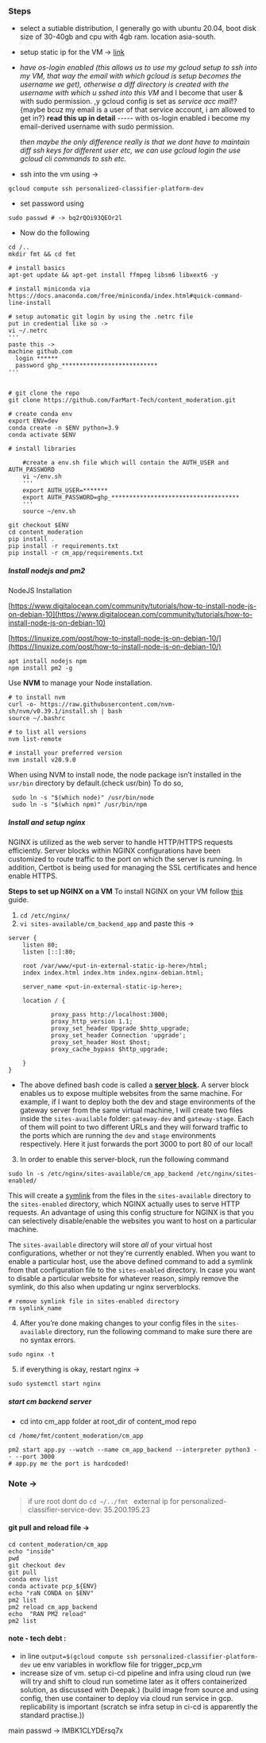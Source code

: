 ### Steps

- select a sutiable distribution, I generally go with ubuntu 20.04, boot disk size of 30-40gb and cpu with 4gb ram. location asia-south. 
- setup static ip for the VM -> [link](https://cloud.google.com/compute/docs/ip-addresses/reserve-static-external-ip-address#console)
- *have os-login enabled* *(this allows us to use my gcloud setup to ssh into my VM, that way the email with which gcloud is setup becomes the username we get), otherwise a diff directory is created with the username with which u sshed into this VM* and I become that user & with sudo permission. ,y gcloud config is set as *service acc mail*!? {maybe bcuz my email is a user of that service account, i am allowed to get in?}   **read this up in detail** ----- with os-login enabled i become my email-derived username with sudo permission.
	  
	*then maybe the only difference really is that we dont have to maintain diff ssh keys for different user etc, we can use gcloud login the use gcloud cli commands to ssh etc.*
	
- ssh into the vm using -> 
```
gcloud compute ssh personalized-classifier-platform-dev
```
- set password using 
```
sudo passwd # -> bq2rQOi93QEOr2l
```
- 
	Now do the following 
```
cd /..
mkdir fmt && cd fmt

# install basics
apt-get update && apt-get install ffmpeg libsm6 libxext6 -y

# install miniconda via https://docs.anaconda.com/free/miniconda/index.html#quick-command-line-install

# setup automatic git login by using the .netrc file
put in credential like so ->
vi ~/.netrc
'''
paste this ->	
machine github.com
  login ******
  password ghp_***************************
'''


# git clone the repo
git clone https://github.com/FarMart-Tech/content_moderation.git

# create conda env
export ENV=dev
conda create -n $ENV python=3.9
conda activate $ENV

# install libraries

	#create a env.sh file which will contain the AUTH_USER and AUTH_PASSWORD
	vi ~/env.sh
	'''
	export AUTH_USER=*******
	export AUTH_PASSWORD=ghp_************************************
	'''
	source ~/env.sh

git checkout $ENV
cd content_moderation
pip install .
pip install -r requirements.txt
pip install -r cm_app/requirements.txt
```


##### Install nodejs and pm2
NodeJS Installation

[https://www.digitalocean.com/community/tutorials/how-to-install-node-js-on-debian-10](https://www.digitalocean.com/community/tutorials/how-to-install-node-js-on-debian-10)

[https://linuxize.com/post/how-to-install-node-js-on-debian-10/](https://linuxize.com/post/how-to-install-node-js-on-debian-10/)

```
apt install nodejs npm
npm install pm2 -g
```

Use **NVM** to manage your Node installation.

```
# to install nvm
curl -o- https://raw.githubusercontent.com/nvm-sh/nvm/v0.39.1/install.sh | bash
source ~/.bashrc

# to list all versions
nvm list-remote

# install your preferred version 
nvm install v20.9.0
```

When using NVM to install node, the node package isn’t installed in the `usr/bin` directory by default.(check usr/bin) 
To do so, 

```
 sudo ln -s "$(which node)" /usr/bin/node
 sudo ln -s "$(which npm)" /usr/bin/npm
```

##### Install and setup nginx
NGINX is utilized as the web server to handle HTTP/HTTPS requests efficiently. Server blocks within NGINX configurations have been customized to route traffic to the port on which the server is running. In addition, Certbot is being used for managing the SSL certificates and hence enable HTTPS.

**Steps to set up NGINX on a VM**
To install NGINX on your VM follow [this](https://www.nginx.com/resources/wiki/start/topics/tutorials/install/) guide.

1. `cd /etc/nginx/`
2. `vi sites-available/cm_backend_app` and paste this ->
```
server {
	listen 80;
	listen [::]:80;

	root /var/www/<put-in-external-static-ip-here>/html;
	index index.html index.htm index.nginx-debian.html;

	server_name <put-in-external-static-ip-here>;

	location / {

			proxy_pass http://localhost:3000;
			proxy_http_version 1.1;
			proxy_set_header Upgrade $http_upgrade;
			proxy_set_header Connection 'upgrade';
			proxy_set_header Host $host;
			proxy_cache_bypass $http_upgrade;

	}
}
```

- The above defined bash code is called a **[server block](https://www.digitalocean.com/community/tutorials/how-to-set-up-nginx-server-blocks-virtual-hosts-on-ubuntu-16-04).** A server block enables us to expose   multiple websites from the same machine. For example, if I want to deploy both the dev and stage environments of the gateway server from the same virtual machine, I will create two files inside the `sites-available` folder: `gateway-dev` and `gateway-stage`. Each of them will point to two different URLs and they will forward traffic to the ports which are running the `dev` and `stage` environments respectively. Here it just forwards the port 3000 to port 80 of our local!
    
3. In order to enable this server-block, run the following command   
```
sudo ln -s /etc/nginx/sites-available/cm_app_backend /etc/nginx/sites-enabled/ 
```
 
 This will create a [symlink](https://www.freecodecamp.org/news/symlink-tutorial-in-linux-how-to-create-and-remove-a-symbolic-link/) from the files in the `sites-available` directory to the `sites-enabled` directory, which NGINX actually uses to serve HTTP requests. An advantage of using this config structure for NGINX is that you can selectively disable/enable the websites you want to host on a particular machine. 
    
The `sites-available` directory will store _all_ of your virtual host configurations, whether or not they're currently enabled. When you want to enable a particular host, use the above defined command to add a symlink from that configuration file to the `sites-enabled` directory. In case you want to disable a particular website for whatever reason, simply remove the symlink,  do this also when updating ur nginx serverblocks.

```
# remove symlink file in sites-enabled directory
rm symlink_name
```

 4. After you’re done making changes to your config files in the `sites-available` directory, run the following command to make sure there are no syntax errors.

```
sudo nginx -t
```

5. if everything is okay, restart nginx -> 
```
sudo systemctl start nginx
```
##### start cm backend server

- cd into cm_app folder at root_dir of content_mod repo
```
cd /home/fmt/content_moderation/cm_app

pm2 start app.py --watch --name cm_app_backend --interpreter python3 -- --port 3000
# app.py me the port is hardcoded!

```


### Note ->

> if ure root dont do `cd ~/../fmt `
> external ip for personalized-classifier-service-dev: 35.200.195.23

#### git pull and reload file ->
```
cd content_moderation/cm_app
echo "inside"
pwd
git checkout dev
git pull
conda env list
conda activate pcp_${ENV}
echo "raN CONDA on $ENV"
pm2 list
pm2 reload cm_app_backend
echo  "RAN PM2 reload"
pm2 list
```


#### note - tech debt : 
- in line `output=$(gcloud compute ssh personalized-classifier-platform-dev` ue env variables in workflow file for trigger_pcp_vm
- increase size of vm. setup ci-cd pipeline and infra using cloud run (we will try and shift to cloud run sometime later as it offers containerized solution, as discussed with Deepak.) (build image from source and using config, then use container to deploy via cloud run service in gcp. replicability is important (scratch se infra setup in ci-cd is apparently the standard practise.))





main passwd -> IMBK1CLYDErsq7x